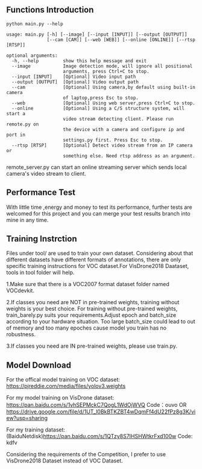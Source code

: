 ## Functions Introduction
    python main.py --help
    
    usage: main.py [-h] [--image] [--input [INPUT]] [--output [OUTPUT]]
                   [--cam [CAM]] [--web [WEB]] [--online [ONLINE]] [--rtsp [RTSP]]
    
    optional arguments:
      -h, --help         show this help message and exit
      --image            Image detection mode, will ignore all positional
                         arguments, press Ctrl+C to stop.
      --input [INPUT]    [Optional] Video input path
      --output [OUTPUT]  [Optional] Video output path
      --cam 	         [Optional] Using camera,by default using built-in camera
                         of laptop,press Esc to stop.
      --web              [Optional] Using web server,press Ctrl+C to stop.
      --online           [Optional] Using a C/S structure system, will start a
                         video stream detecting client. Please run remote.py on
                         the device with a camera and configure ip and port in
                         settings.py first. Press Esc to stop.
      --rtsp [RTSP]      [Optional] Detect video stream from an IP camera or
                         something else. Need rtsp address as an argument.
            
remote_server.py can start an online streaming server which sends local camera's video stream to client.
                         
## Performance Test
With little time ,energy and money to test its performance, further tests are welcomed for this project and you can merge your test results branch into mine in any time.
## Training Instrction
Files under tool/ are used to train your own dataset. Considering about that different datasets have different formats of annotations, there are only specific training instructions for VOC dataset.For VisDrone2018 Daataset, tools in tool folder will help.

1.Make sure that there is a VOC2007 format dataset folder named VOCdevkit.

2.If classes you need are NOT in pre-trained weights, training without weights is your best choice. For training without pre-trained weights, train_barely.py suits your requirements.Adjust epoch and batch_size according to your hardware situation. Too large batch_size could lead to out of memory and too many epoches cause model you train has no robustness.

3.If classes you need are IN pre-trained weights, please use train.py.

## Model Download
For the offical model training on VOC dataset: https://pjreddie.com/media/files/yolov3.weights

For my model training on VisDrone dataset: 
https://pan.baidu.com/s/1vhSEPMckC7QogL1WdOjWVQ Code：ouvo
OR
https://drive.google.com/file/d/1UT_l0BkBTKZBT4wDqmFf4dU22fPz8g3K/view?usp=sharing

For my training dataset: (BaiduNetdisk)https://pan.baidu.com/s/1QTzy8S7IHSHWtkrFxd100w Code: kdfv

Considering the requirements of the Competition, I prefer to use VisDrone2018 Dataset instead of VOC Dataset. 
